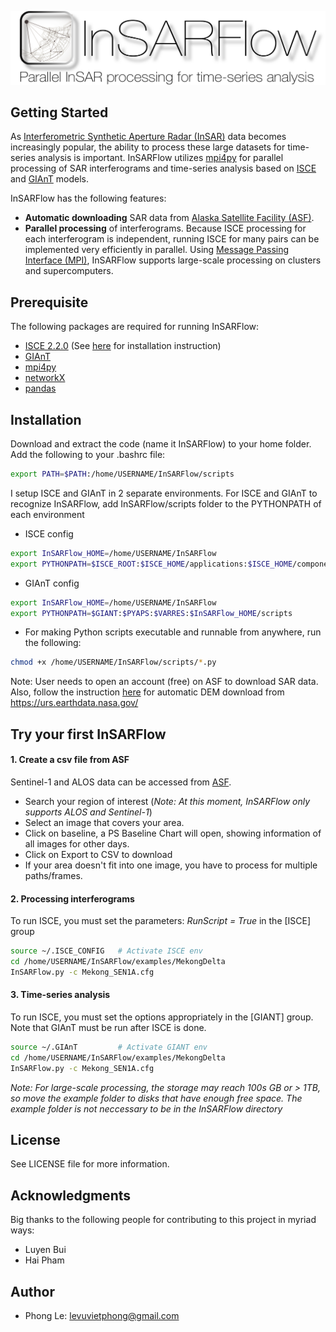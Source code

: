 <p align="left">
<img src="logo.png" alt="" width="600"/>
</p>

## Getting Started
As [Interferometric Synthetic Aperture Radar (InSAR)](https://en.wikipedia.org/wiki/Interferometric_synthetic-aperture_radar) data becomes increasingly popular, the ability to process these large datasets for time-series analysis is important.
InSARFlow utilizes [mpi4py](https://pypi.org/project/mpi4py/) for parallel processing of SAR interferograms and time-series analysis based on [ISCE](https://winsar.unavco.org/software/isce) and [GIAnT](http://earthdef.caltech.edu/projects/giant/wiki#) models.

InSARFlow has the following features:

- **Automatic downloading** SAR data from [Alaska Satellite Facility (ASF)](https://vertex.daac.asf.alaska.edu/).
- **Parallel processing** of interferograms. Because ISCE processing for each interferogram is independent, running ISCE for many pairs can be implemented very efficiently in parallel. Using [Message Passing Interface (MPI)](https://en.wikipedia.org/wiki/Message_Passing_Interface), InSARFlow supports large-scale processing on clusters and supercomputers.

## Prerequisite

The following packages are required for running InSARFlow:

* [ISCE 2.2.0](https://winsar.unavco.org/software/isce) (See [here](https://github.com/scottyhq/isce_notes/tree/master/Ubuntu) for installation instruction)
* [GIAnT](http://earthdef.caltech.edu/projects/giant/wiki#)
* [mpi4py](https://pypi.org/project/mpi4py/)
* [networkX](https://networkx.github.io/)
* [pandas](https://pandas.pydata.org/)


## Installation
Download and extract the code (name it InSARFlow) to your home folder. Add the following to your .bashrc file:
```bash
export PATH=$PATH:/home/USERNAME/InSARFlow/scripts
```

I setup ISCE and GIAnT in 2 separate environments.
For ISCE and GIAnT to recognize InSARFlow, add InSARFlow/scripts folder to the PYTHONPATH of each environment

* ISCE config
```bash
export InSARFlow_HOME=/home/USERNAME/InSARFlow
export PYTHONPATH=$ISCE_ROOT:$ISCE_HOME/applications:$ISCE_HOME/component:$InSARFlow_HOME/scripts
```

* GIAnT config
```bash
export InSARFlow_HOME=/home/USERNAME/InSARFlow
export PYTHONPATH=$GIANT:$PYAPS:$VARRES:$InSARFlow_HOME/scripts
```

* For making Python scripts executable and runnable from anywhere, run the following:
```bash
chmod +x /home/USERNAME/InSARFlow/scripts/*.py
```

Note: User needs to open an account (free) on ASF to download SAR data.
Also, follow the instruction [here](https://github.com/isce-framework/isce2) for automatic DEM download from https://urs.earthdata.nasa.gov/


## Try your first InSARFlow
#### 1. Create a csv file from ASF
Sentinel-1 and ALOS data can be accessed from [ASF](https://vertex.daac.asf.alaska.edu/). 

* Search your region of interest (*Note: At this moment, InSARFlow only supports ALOS and Sentinel-1*)
* Select an image that covers your area.
* Click on baseline, a PS Baseline Chart will open, showing information of all images for other days.
* Click on Export to CSV to download
* If your area doesn't fit into one image, you have to process for multiple paths/frames. 


#### 2. Processing interferograms
To run ISCE, you must set the parameters: *RunScript = True* in the [ISCE] group
```bash
source ~/.ISCE_CONFIG   # Activate ISCE env
cd /home/USERNAME/InSARFlow/examples/MekongDelta
InSARFlow.py -c Mekong_SEN1A.cfg
```

#### 3. Time-series analysis
To run ISCE, you must set the options appropriately in the [GIANT] group.
Note that GIAnT must be run after ISCE is done.
```bash
source ~/.GIAnT         # Activate GIANT env
cd /home/USERNAME/InSARFlow/examples/MekongDelta
InSARFlow.py -c Mekong_SEN1A.cfg
```

*Note: For large-scale processing, the storage may reach 100s GB or > 1TB, so move the example folder to disks that have enough free space. The example folder is not neccessary to be in the InSARFlow directory*

## License
See LICENSE file for more information.


## Acknowledgments
Big thanks to the following people for contributing to this project in myriad ways:

* Luyen Bui
* Hai Pham 

## Author
* Phong Le: <levuvietphong@gmail.com>